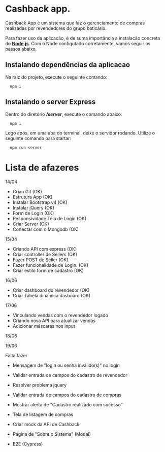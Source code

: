 # Cashback app.

Cashback App é um sistema que faz o gerenciamento de compras realizadas por revendedores do grupo boticário.

Para fazer uso da aplicacão, é de suma importância a instalacão concreta do [__Node.js__](https://nodejs.org/pt-br/). Com o Node configutado corretamente, vamos seguir os passos abaixo.

## Instalando dependências da aplicacao
Na raiz do projeto, execute o seguinte comando:

```
  npm i
```

## Instalando o server Express
Dentro do diretório ___/server___, execute o comando abaixo:

```
  npm i
```

Logo após, em uma aba do terminal, deixe o servidor rodando. Utilize o seguinte comando para startar: 

```
  npm run server
```

# Lista de afazeres

14/04
- Criao Git (OK)
- Estrutura App (OK)
- Instalar Bootstrap v4 (OK)
- Instalar jQuery (OK)
- Form de Login (OK)
- Responsividade Tela de Login (OK)
- Criar Server (OK)
- Conectar com o Mongodb (OK)

15/04
- Criando API com express (OK)
- Criar controller de Sellers (OK)
- Fazer POST de Seller (OK)
- Fazer funcionalidade de Login. (OK)
- Criar estilo form de cadastro (OK)

16/06
- Criar dashboard do revendedor (OK)
- Criar Tabela dinâmica dasboard (OK)

17/06
- Vinculando vendas com o revendedor logado
- Criando nova API para atualizar vendas
- Adicionar máscaras nos input

18/06

19/06



Falta fazer
- Mensagem de "login ou senha inválido(s)" no login

- Validar entrada de campos do cadastro de revendedor
- Resolver problema jquery
- Validar entrada de campos do cadastro de compras
- Mostrar alerta de "Cadastro realizado com sucesso"
- Tela de listagem de compras
- Criar mock da API de Cashback
- Página de "Sobre o Sistema" (Modal)
- E2E (Cypress)

